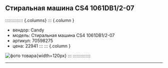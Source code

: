 ## Стиральная машина CS4 1061DB1/2-07
:::::::::::::: {.columns}
::: {.column }
* вендор: Candy
* модель: Стиральная машина CS4 1061DB1/2-07
* артикул: 70598275
* цена: 22941
:::
::: {.column }

![фото товара](pic/70598275.png){width=120px}
:::
::::::::::::::

* * *    
